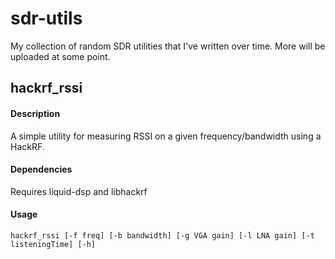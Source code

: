 # sdr-utils

My collection of random SDR utilities that I've written over time. More will be uploaded at some point.

## hackrf_rssi
#### Description
A simple utility for measuring RSSI on a given frequency/bandwidth using a HackRF.
#### Dependencies
Requires liquid-dsp and libhackrf
#### Usage
```
hackrf_rssi [-f freq] [-b bandwidth] [-g VGA gain] [-l LNA gain] [-t listeningTime] [-h]
```
